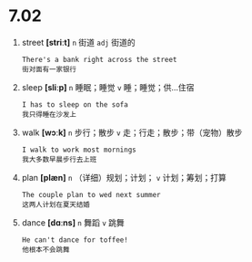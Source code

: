# 7.02

1. street **[striːt]** `n` 街道 `adj` 街道的

   ```
   There's a bank right across the street
   街对面有一家银行
   ```

2. sleep **[sliːp]** `n` 睡眠；睡觉 `v` 睡；睡觉；供...住宿

   ```
   I has to sleep on the sofa
   我只得睡在沙发上
   ```

3. walk **[wɔːk]** `n` 步行；散步 `v` 走；行走；散步；带（宠物）散步

   ```
   I walk to work most mornings
   我大多数早晨步行去上班
   ```

4. plan **[plæn]** `n` （详细）规划；计划； `v` 计划；筹划；打算

   ```
   The couple plan to wed next summer
   这两人计划在夏天结婚
   ```

5. dance **[dɑːns]** `n` 舞蹈 `v` 跳舞

   ```
   He can't dance for toffee!
   他根本不会跳舞
   ```
